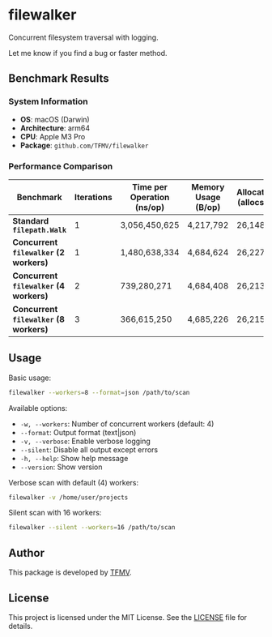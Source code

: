 # filewalker

Concurrent filesystem traversal with logging.

Let me know if you find a bug or faster method.

## Benchmark Results

### System Information

- **OS**: macOS (Darwin)
- **Architecture**: arm64
- **CPU**: Apple M3 Pro
- **Package**: `github.com/TFMV/filewalker`

### Performance Comparison

| Benchmark                                   | Iterations | Time per Operation (ns/op) | Memory Usage (B/op) | Allocations (allocs/op) |
|---------------------------------------------|------------|----------------------------|----------------------|--------------------------|
| **Standard `filepath.Walk`**                | 1          | 3,056,450,625              | 4,217,792            | 26,148                   |
| **Concurrent `filewalker` (2 workers)**     | 1          | 1,480,638,334              | 4,684,624            | 26,227                   |
| **Concurrent `filewalker` (4 workers)**     | 2          | 739,280,271                | 4,684,408            | 26,213                   |
| **Concurrent `filewalker` (8 workers)**     | 3          | 366,615,250                | 4,685,226            | 26,215                   |

## Usage

Basic usage:

```bash
filewalker --workers=8 --format=json /path/to/scan
```

Available options:
- `-w, --workers`: Number of concurrent workers (default: 4)
- `--format`: Output format (text|json)
- `-v, --verbose`: Enable verbose logging
- `--silent`: Disable all output except errors
- `-h, --help`: Show help message
- `--version`: Show version

Verbose scan with default (4) workers:

```bash
filewalker -v /home/user/projects
```

Silent scan with 16 workers:

```bash
filewalker --silent --workers=16 /path/to/scan
```

## Author

This package is developed by [TFMV](https://github.com/TFMV).

## License

This project is licensed under the MIT License. See the [LICENSE](LICENSE) file for details.
